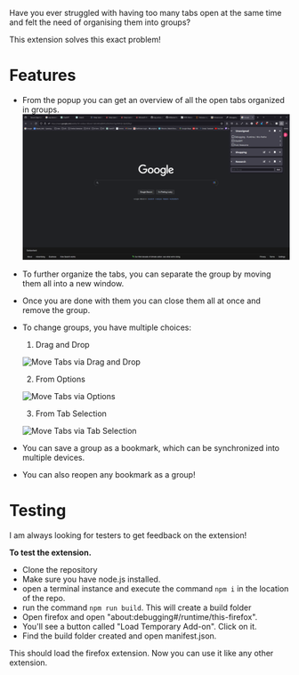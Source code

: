 Have you ever struggled with having too many tabs open at the same time and felt the need of organising them into groups? 

This extension solves this exact problem!  


# Features

 - From the popup you can get an overview of all the open tabs organized in groups. 
![Popup Overview](assets\popup-overview.png)

 - To further organize the tabs, you can separate the group by moving them all into a new window. 

 - Once you are done with them you can close them all at once and remove the group. 

 - To change groups, you have multiple choices: 

    1. Drag and Drop

    ![Move Tabs via Drag and Drop](assets\move-tab-dnd.gif)

    2. From Options

    ![Move Tabs via Options](assets\move-tab-options.gif)

    3. From Tab Selection

    ![Move Tabs via Tab Selection](assets\move-tabs-tab-selection.gif)

 - You can save a group as a bookmark, which can be synchronized into multiple devices.

 - You can also reopen any bookmark as a group!

# Testing

I am always looking for testers to get feedback on the extension!

**To test the extension.**
- Clone the repository
- Make sure you have node.js installed.
- open a terminal instance and execute the command ```npm i``` in the location of the repo.
- run the command ```npm run build```. This will create a build folder
- Open firefox and open "about:debugging#/runtime/this-firefox". 
- You'll see a button called "Load Temporary Add-on". Click on it.
- Find the build folder created and open manifest.json.

This should load the firefox extension. Now you can use it like any other extension.

